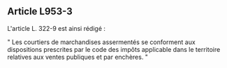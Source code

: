 Article L953-3
----
L'article L. 322-9 est ainsi rédigé :

" Les courtiers de marchandises assermentés se conforment aux dispositions
prescrites par le code des impôts applicable dans le territoire relatives aux
ventes publiques et par enchères. "
